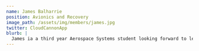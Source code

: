 ```yaml
---
name: James Balharrie
position: Avionics and Recovery
image_path: /assets/img/members/james.jpg
twitter: CloudCannonApp
blurb: |
  James ia a third year Aerospace Systems student looking forward to lead the team through the design of the avionics and recovery systems on our rocket.
---
```

